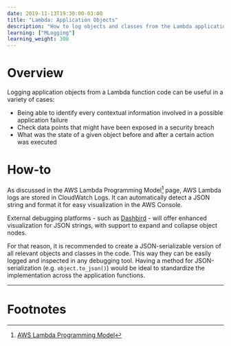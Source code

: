 ```yaml
---
date: 2019-11-13T19:30:00-03:00
title: "Lambda: Application Objects"
description: "How to log objects and classes from the Lambda application code"
learning: ["MLogging"]
learning_weight: 300
---
```


# Overview

Logging application objects from a Lambda function code can be useful in a variety of cases:

* Being able to identify every contextual information involved in a possible application failure
* Check data points that might have been exposed in a security breach
* What was the state of a given object before and after a certain action was executed

# How-to

As discussed in the AWS Lambda Programming Model[^1] page, AWS Lambda logs are stored in CloudWatch Logs. It can automatically detect a JSON string and format it for easy visualization in the AWS Console.

External debugging platforms - such as [Dashbird](https://dashbird.io/?utm_source=dashbird-site&utm_medium=article&utm_campaign=knowledge-base&utm_content=logging) - will offer enhanced visualization for JSON strings, with support to expand and collapse object nodes.

For that reason, it is recommended to create a JSON-serializable version of all relevant objects and classes in the code. This way they can be easily logged and inspected in any debugging tool. Having a method for JSON-serialization (e.g. `object.to_json()`) would be ideal to standardize the implementation across the application functions.


---

# Footnotes

[^1]:
     [AWS Lambda Programming Model](https://dashbird.io/knowledge-base/aws-lambda/programming-model/)

